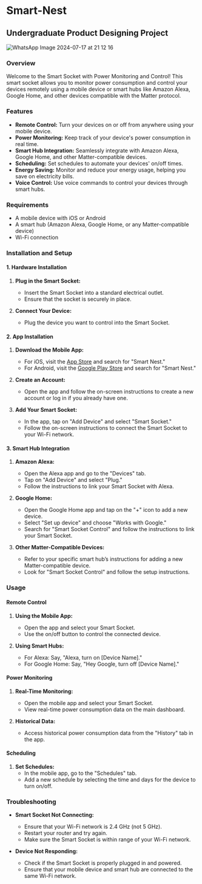 # Smart-Nest
## Undergraduate Product Designing Project
![WhatsApp Image 2024-07-17 at 21 12 16](https://github.com/user-attachments/assets/8f3eed51-2ae5-4335-9cd7-b298f5eb51fa)


### Overview

Welcome to the Smart Socket with Power Monitoring and Control! This smart socket allows you to monitor power consumption and control your devices remotely using a mobile device or smart hubs like Amazon Alexa, Google Home, and other devices compatible with the Matter protocol.

### Features

- **Remote Control:** Turn your devices on or off from anywhere using your mobile device.
- **Power Monitoring:** Keep track of your device's power consumption in real time.
- **Smart Hub Integration:** Seamlessly integrate with Amazon Alexa, Google Home, and other Matter-compatible devices.
- **Scheduling:** Set schedules to automate your devices' on/off times.
- **Energy Saving:** Monitor and reduce your energy usage, helping you save on electricity bills.
- **Voice Control:** Use voice commands to control your devices through smart hubs.

### Requirements

- A mobile device with iOS or Android
- A smart hub (Amazon Alexa, Google Home, or any Matter-compatible device)
- Wi-Fi connection

### Installation and Setup

#### 1. Hardware Installation

1. **Plug in the Smart Socket:**
   - Insert the Smart Socket into a standard electrical outlet.
   - Ensure that the socket is securely in place.

2. **Connect Your Device:**
   - Plug the device you want to control into the Smart Socket.

#### 2. App Installation

1. **Download the Mobile App:**
   - For iOS, visit the [App Store](https://www.apple.com/app-store/) and search for "Smart Nest."
   - For Android, visit the [Google Play Store](https://play.google.com/store) and search for "Smart Nest."

2. **Create an Account:**
   - Open the app and follow the on-screen instructions to create a new account or log in if you already have one.

3. **Add Your Smart Socket:**
   - In the app, tap on "Add Device" and select "Smart Socket."
   - Follow the on-screen instructions to connect the Smart Socket to your Wi-Fi network.

#### 3. Smart Hub Integration

1. **Amazon Alexa:**
   - Open the Alexa app and go to the "Devices" tab.
   - Tap on "Add Device" and select "Plug."
   - Follow the instructions to link your Smart Socket with Alexa.

2. **Google Home:**
   - Open the Google Home app and tap on the "+" icon to add a new device.
   - Select "Set up device" and choose "Works with Google."
   - Search for "Smart Socket Control" and follow the instructions to link your Smart Socket.

3. **Other Matter-Compatible Devices:**
   - Refer to your specific smart hub’s instructions for adding a new Matter-compatible device.
   - Look for "Smart Socket Control" and follow the setup instructions.

### Usage

#### Remote Control

1. **Using the Mobile App:**
   - Open the app and select your Smart Socket.
   - Use the on/off button to control the connected device.

2. **Using Smart Hubs:**
   - For Alexa: Say, "Alexa, turn on [Device Name]."
   - For Google Home: Say, "Hey Google, turn off [Device Name]."

#### Power Monitoring

1. **Real-Time Monitoring:**
   - Open the mobile app and select your Smart Socket.
   - View real-time power consumption data on the main dashboard.

2. **Historical Data:**
   - Access historical power consumption data from the "History" tab in the app.

#### Scheduling

1. **Set Schedules:**
   - In the mobile app, go to the "Schedules" tab.
   - Add a new schedule by selecting the time and days for the device to turn on/off.

### Troubleshooting

- **Smart Socket Not Connecting:**
  - Ensure that your Wi-Fi network is 2.4 GHz (not 5 GHz).
  - Restart your router and try again.
  - Make sure the Smart Socket is within range of your Wi-Fi network.

- **Device Not Responding:**
  - Check if the Smart Socket is properly plugged in and powered.
  - Ensure that your mobile device and smart hub are connected to the same Wi-Fi network.

